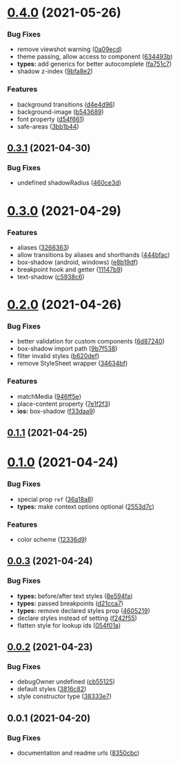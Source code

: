 # [0.4.0](https://github.com/skylejs/skyle/compare/v0.3.1...v0.4.0) (2021-05-26)


### Bug Fixes

* remove viewshot warning ([0a09ecd](https://github.com/skylejs/skyle/commit/0a09ecd751990f45c4551a3b7d21ac87c2488e1e))
* theme passing, allow access to component ([634493b](https://github.com/skylejs/skyle/commit/634493b2b0bb094902769025759f29986bce322c))
* **types:** add generics for better autocomplete ([fa751c7](https://github.com/skylejs/skyle/commit/fa751c7819c04f4fdd537eed234dc1c7e65ec1c1))
* shadow z-index ([9bfa8e2](https://github.com/skylejs/skyle/commit/9bfa8e231d1b7914dcff64088aeb93d4526a6e54))


### Features

* background transitions ([d4e4d96](https://github.com/skylejs/skyle/commit/d4e4d96fe2279d013b96ad63b1386c20d7e8659b))
* background-image ([b543689](https://github.com/skylejs/skyle/commit/b543689429c3e7810b406b0b1cfcd4b21ff838ec))
* font property ([d54f661](https://github.com/skylejs/skyle/commit/d54f661fd49e0325ff8638c72ea807ba7c11d482))
* safe-areas ([3bb1b44](https://github.com/skylejs/skyle/commit/3bb1b441a7c2b8f57a1cd1b4c69617651c3527b3))

## [0.3.1](https://github.com/skylejs/skyle/compare/v0.3.0...v0.3.1) (2021-04-30)


### Bug Fixes

* undefined shadowRadius ([460ce3d](https://github.com/skylejs/skyle/commit/460ce3dba8158605c524c5837bc5dbeacc8b89ec))

# [0.3.0](https://github.com/skylejs/skyle/compare/v0.2.0...v0.3.0) (2021-04-29)


### Features

* aliases ([3266363](https://github.com/skylejs/skyle/commit/3266363b2524b05b1a1fa212145b59e334b6e108))
* allow transitions by aliases and shorthands ([444bfac](https://github.com/skylejs/skyle/commit/444bfac2925198020e018413ee8231bb03c9b875))
* box-shadow (android, windows) ([e8b19df](https://github.com/skylejs/skyle/commit/e8b19df5ca14746c0a73a634edb7b012fec7f6e4))
* breakpoint hook and getter ([11147b9](https://github.com/skylejs/skyle/commit/11147b9f17d12ac67adabef4c56f561119ec8475))
* text-shadow ([c5938c6](https://github.com/skylejs/skyle/commit/c5938c664f3ca9520d26fa7de27409a873fd3378))

# [0.2.0](https://github.com/skylejs/skyle/compare/v0.1.1...v0.2.0) (2021-04-26)


### Bug Fixes

* better validation for custom components ([6d87240](https://github.com/skylejs/skyle/commit/6d872405f7ad939a8d78fb40fcfed70be295452b))
* box-shadow import path ([9b7f538](https://github.com/skylejs/skyle/commit/9b7f538f18bf1ab054d3103094963f143e0a210b))
* filter invalid styles ([b620def](https://github.com/skylejs/skyle/commit/b620defe93d467d38495b4f975469f9d6949fe68))
* remove StyleSheet wrapper ([34634bf](https://github.com/skylejs/skyle/commit/34634bfc32f2d35462bd3aaddda70b2de9ede5d4))


### Features

* matchMedia ([946ff5e](https://github.com/skylejs/skyle/commit/946ff5eeae74a73ddb24f08a1fd02d444b3a400d))
* place-content property ([7e1f2f3](https://github.com/skylejs/skyle/commit/7e1f2f389b7b3070ae2fc5512dc11942eb202fb7))
* **ios:** box-shadow ([f33daa9](https://github.com/skylejs/skyle/commit/f33daa93fa6a68e5972f2c07119c923d8ec58db2))

## [0.1.1](https://github.com/skylejs/skyle/compare/v0.1.0...v0.1.1) (2021-04-25)

# [0.1.0](https://github.com/skylejs/skyle/compare/v0.0.3...v0.1.0) (2021-04-24)


### Bug Fixes

* special prop `ref` ([36a18a8](https://github.com/skylejs/skyle/commit/36a18a88371f81f62de69fee5c2e210c89130a7d))
* **types:** make context options optional ([2553d7c](https://github.com/skylejs/skyle/commit/2553d7cdaab76ae0cd2ca6a7a2060d4ca70b7936))


### Features

* color scheme ([12336d9](https://github.com/skylejs/skyle/commit/12336d9de73a9a00f61e5ed36ba142b1f7e26fe5))

## [0.0.3](https://github.com/skylejs/skyle/compare/v0.0.2...v0.0.3) (2021-04-24)


### Bug Fixes

* **types:** before/after text styles ([8e594fa](https://github.com/skylejs/skyle/commit/8e594faad5b116aceef4fc3b9da8833e05934f8f))
* **types:** passed breakpoints ([d21cca7](https://github.com/skylejs/skyle/commit/d21cca7fb7e1afccaccf2f23b1ab5e0585820a6f))
* **types:** remove declared styles prop ([4605219](https://github.com/skylejs/skyle/commit/46052190ab8e47c9ffbaaf7c620260be349e224d))
* declare styles instead of setting ([f242f55](https://github.com/skylejs/skyle/commit/f242f554b093a2d2729a58853f1cca5556699c12))
* flatten style for lookup ids ([054f01a](https://github.com/skylejs/skyle/commit/054f01a187603ad3f065541bac11aeb9e6741190))

## [0.0.2](https://github.com/skylejs/skyle/compare/v0.0.1...v0.0.2) (2021-04-23)


### Bug Fixes

* debugOwner undefined ([cb55125](https://github.com/skylejs/skyle/commit/cb551252e9b048fba9af5552be460b295a046bf8))
* default styles ([3816c82](https://github.com/skylejs/skyle/commit/3816c82b5e17300c296fc30b6bb1a01ba484a258))
* style constructor type ([38333e7](https://github.com/skylejs/skyle/commit/38333e7fa500556ae21073afb40b85158017f082))

## 0.0.1 (2021-04-20)


### Bug Fixes

* documentation and readme urls ([8350cbc](https://github.com/skylejs/skyle/commit/8350cbc4c29c2b72dc67aeea8bcb8b9e60fe7d40))


